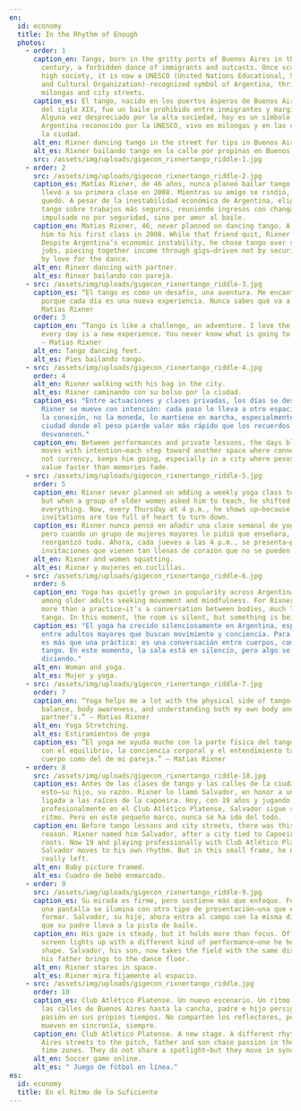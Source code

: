 ```yaml
---
en:
  id: economy
  title: In the Rhythm of Enough
  photos:
    - order: 1
      caption_en: Tango, born in the gritty ports of Buenos Aires in the late 19th
        century, a forbidden dance of immigrants and outcasts. Once scorned by
        high society, it is now a UNESCO (United Nations Educational, Scientific
        and Cultural Organization)-recognized symbol of Argentina, thriving in
        milongas and city streets.
      caption_es: El tango, nacido en los puertos ásperos de Buenos Aires a finales
        del siglo XIX, fue un baile prohibido entre inmigrantes y marginados.
        Alguna vez despreciado por la alta sociedad, hoy es un símbolo de
        Argentina reconocido por la UNESCO, vivo en milongas y en las calles de
        la ciudad.
      alt_en: Rixner dancing tango in the street for tips in Buenos Aires.
      alt_es: Rixner bailando tango en la calle por propinas en Buenos Aires.
      src: /assets/img/uploads/gigecon_rixnertango_riddle-1.jpg
    - order: 2
      src: /assets/img/uploads/gigecon_rixnertango_riddle-2.jpg
      caption_es: Matías Rixner, de 46 años, nunca planeó bailar tango. Un amigo lo
        llevó a su primera clase en 2008. Mientras su amigo se rindió, Rixner se
        quedó. A pesar de la inestabilidad económica de Argentina, eligió el
        tango sobre trabajos más seguros, reuniendo ingresos con changas,
        impulsado no por seguridad, sino por amor al baile.
      caption_en: Matias Rixner, 46, never planned on dancing tango. A friend brought
        him to his first class in 2008. While that friend quit, Rixner stayed.
        Despite Argentina’s economic instability, he chose tango over safer
        jobs, piecing together income through gigs—driven not by security, but
        by love for the dance.
      alt_en: Rinxer dancing with partner.
      alt_es: Rinxer bailando con pareja.
    - src: /assets/img/uploads/gigecon_rixnertango_riddle-3.jpg
      caption_es: “El tango es como un desafío, una aventura. Me encanta la calle
        porque cada día es una nueva experiencia. Nunca sabes qué va a pasar.” —
        Matías Rixner
      order: 3
      caption_en: “Tango is like a challenge, an adventure. I love the street because
        every day is a new experience. You never know what is going to happen.”
        — Matias Rixner
      alt_en: Tango dancing feet.
      alt_es: Pies bailando tango.
    - src: /assets/img/uploads/gigecon_rixnertango_riddle-4.jpg
      order: 4
      alt_en: Rixner walking with his bag in the city.
      alt_es: Rixner caminando con su bolso por la ciudad.
      caption_es: "Entre actuaciones y clases privadas, los días se desdibujan. Pero
        Rixner se mueve con intención: cada paso lo lleva a otro espacio donde
        la conexión, no la moneda, lo mantiene en marcha, especialmente en una
        ciudad donde el peso pierde valor más rápido que los recuerdos se
        desvanecen."
      caption_en: Between performances and private lessons, the days blur. But Rixner
        moves with intention—each step toward another space where connection,
        not currency, keeps him going, especially in a city where pesos lose
        value faster than memories fade.
    - src: /assets/img/uploads/gigecon_rixnertango_riddle-5.jpg
      order: 5
      caption_en: Rixner never planned on adding a weekly yoga class to his schedule,
        but when a group of older women asked him to teach, he shifted
        everything. Now, every Thursday at 4 p.m., he shows up—because some
        invitations are too full of heart to turn down.
      caption_es: Rixner nunca pensó en añadir una clase semanal de yoga a su horario,
        pero cuando un grupo de mujeres mayores le pidió que enseñara,
        reorganizó todo. Ahora, cada jueves a las 4 p.m., se presenta—porque hay
        invitaciones que vienen tan llenas de corazón que no se pueden rechazar.
      alt_en: Rixner and women squatting.
      alt_es: Rixner y mujeres en cuclillas.
    - src: /assets/img/uploads/gigecon_rixnertango_riddle-6.jpg
      order: 6
      caption_en: Yoga has quietly grown in popularity across Argentina, especially
        among older adults seeking movement and mindfulness. For Rixner, it is
        more than a practice—it’s a conversation between bodies, much like
        tango. In this moment, the room is silent, but something is being said.
      caption_es: "El yoga ha crecido silenciosamente en Argentina, especialmente
        entre adultos mayores que buscan movimiento y conciencia. Para Rixner,
        es más que una práctica: es una conversación entre cuerpos, como el
        tango. En este momento, la sala está en silencio, pero algo se está
        diciendo."
      alt_en: Woman and yoga.
      alt_es: Mujer y yoga.
    - src: /assets/img/uploads/gigecon_rixnertango_riddle-7.jpg
      order: 7
      caption_en: “Yoga helps me a lot with the physical side of tango—especially
        balance, body awareness, and understanding both my own body and my
        partner’s.” — Matias Rixner
      alt_en: Yoga Stretching.
      alt_es: Estiramientos de yoga
      caption_es: “El yoga me ayuda mucho con la parte física del tango—especialmente
        con el equilibrio, la conciencia corporal y el entendimiento tanto de mi
        cuerpo como del de mi pareja.” — Matías Rixner
    - order: 8
      src: /assets/img/uploads/gigecon_rixnertango_riddle-18.jpg
      caption_es: Antes de las clases de tango y las calles de la ciudad, estaba
        esto—su hijo, su razón. Rixner lo llamó Salvador, en honor a una ciudad
        ligada a las raíces de la capoeira. Hoy, con 19 años y jugando
        profesionalmente en el Club Atlético Platense, Salvador sigue su propio
        ritmo. Pero en este pequeño marco, nunca se ha ido del todo.
      caption_en: Before tango lessons and city streets, there was this—his son, his
        reason. Rixner named him Salvador, after a city tied to Capoeira’s
        roots. Now 19 and playing professionally with Club Atlético Platense,
        Salvador moves to his own rhythm. But in this small frame, he never
        really left.
      alt_en: Baby picture framed.
      alt_es: Cuadro de bebé enmarcado.
    - order: 9
      src: /assets/img/uploads/gigecon_rixnertango_riddle-9.jpg
      caption_es: Su mirada es firme, pero sostiene más que enfoque. Fuera de cuadro,
        una pantalla se ilumina con otro tipo de presentación—una que él ayudó a
        formar. Salvador, su hijo, ahora entra al campo con la misma disciplina
        que su padre lleva a la pista de baile.
      caption_en: His gaze is steady, but it holds more than focus. Off-frame, a
        screen lights up with a different kind of performance—one he helped
        shape. Salvador, his son, now takes the field with the same discipline
        his father brings to the dance floor.
      alt_en: Rixner stares in space.
      alt_es: Rixner mira fijamente al espacio.
    - src: /assets/img/uploads/gigecon_rixnertango_riddle.jpg
      order: 10
      caption_es: Club Atlético Platense. Un nuevo escenario. Un ritmo distinto. Desde
        las calles de Buenos Aires hasta la cancha, padre e hijo persiguen la
        pasión en sus propios tiempos. No comparten los reflectores, pero se
        mueven en sincronía, siempre.
      caption_en: Club Atlético Platense. A new stage. A different rhythm. From Buenos
        Aires streets to the pitch, father and son chase passion in their own
        time zones. They do not share a spotlight—but they move in sync, always.
      alt_en: Soccer game online.
      alt_es: " Juego de fútbol en línea."
es:
  id: economy
  title: En el Ritmo de lo Suficiente
---
```


